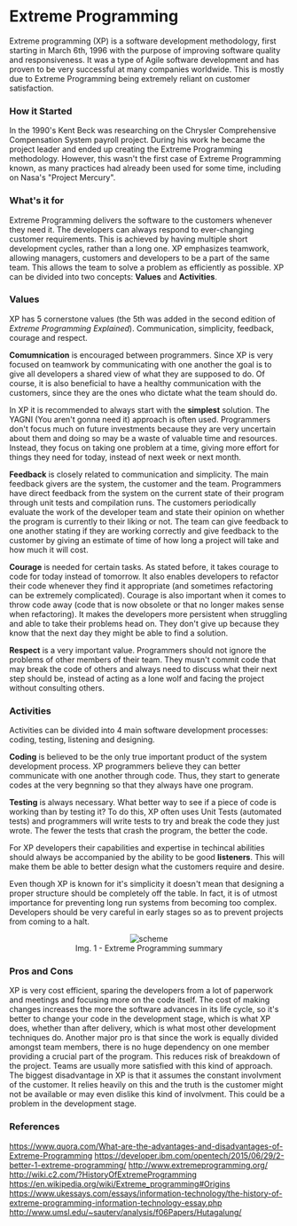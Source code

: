 # Extreme Programming

 Extreme programming (XP) is a software development methodology, first starting in March 6th, 1996 with the purpose of improving software quality and responsiveness. It was a type of Agile software development and has proven to be very successful at many companies worldwide. This is mostly due to Extreme Programming being extremely reliant on customer satisfaction.

### How it Started

  In the 1990's Kent Beck was researching on the Chrysler Comprehensive Compensation System payroll project. During his work he became the project leader and ended up creating the Extreme Programming methodology. However, this wasn't the first case of Extreme Programming known, as many practices had already been used for some time, including on Nasa's "Project Mercury". 

### What's it for
  Extreme Programming delivers the software to the customers whenever they need it. The developers can always respond to ever-changing customer requirements. This is achieved by having multiple short development cycles, rather than a long one.
  XP emphasizes teamwork, allowing managers, customers and developers to be a part of the same team. This allows the team to solve a problem as efficiently as possible. XP can be divided into two concepts: **Values** and **Activities**.
  
  ### Values
  XP has 5 cornerstone values (the 5th was added in the second edition of *Extreme Programming Explained*). Communication, simplicity, feedback, courage and respect.
  
   **Comumnication** is encouraged between programmers. Since XP is very focused on teamwork by communicating with one another the goal is to give all developers a shared view of what they are supposed to do. Of course, it is also beneficial to have a healthy communication with the customers, since they are the ones who dictate what the team should do.
   
   In XP it is recommended to always start with the **simplest** solution. The YAGNI (You aren't gonna need it) approach is often used. Programmers don't focus much on future investments because they are very uncertain about them and doing so may be a waste of valuable time and resources. Instead, they focus on taking one problem at a time, giving more effort for things they need for today, instead of next week or next month.
   
   **Feedback** is closely related to communication and simplicity. The main feedback givers are the system, the customer and the team. Programmers have direct feedback from the system on the current state of their program through unit tests and compilation runs. The customers periodically evaluate the work of the developer team and state their opinion on whether the program is currently to their liking or not. The team can give feedback to one another stating if they are working correctly and give feedback to the customer by giving an estimate of time of how long a project will take and how much it will cost.
   
   **Courage** is needed for certain tasks. As stated before, it takes courage to code for today instead of tomorrow. It also enables developers to refactor their code whenever they find it appropriate (and sometimes refactoring can be extremely complicated). Courage is also important when it comes to throw code away (code that is now obsolete or that no longer makes sense when refactoring). It makes the developers more persistent when struggling and able to take their problems head on. They don't give up because they know that the next day they might be able to find a solution.
   
   **Respect** is a very important value. Programmers should not ignore the problems of other members of their team. They  musn't commit code that may break the code of others and always need to discuss what their next step should be, instead of acting as a lone wolf and facing the project without consulting others.
  
### Activities
  Activities can be divided into 4 main software development processes: coding, testing, listening and designing. 
  
  **Coding** is believed to be the only true important product of the system development process. XP programmers believe they can better communicate with one another through code. Thus, they start to generate codes at the very begnning so that they always have one program.
  
  **Testing** is always necessary. What better way to see if a piece of code is working than by testing it? To do this, XP often uses Unit Tests (automated tests) and programmers will write tests to try and break the code they just wrote. The fewer the tests that crash the program, the better the code.
  
  For XP developers their capabilities and expertise in techincal abilities should always be accompanied by the ability to be good **listeners**. This will make them be able to better design what the customers require and desire.
  
  Even though XP is known for it's simplicity it doesn't mean that designing a proper structure should be completely off the table. In fact, it is of utmost importance for preventing long run systems from becoming too complex. Developers should be very careful in early stages so as to prevent projects from coming to a halt.
  
  <p align="center">
 <img src="https://cdn.infoq.com/statics_s2_20171017-0336-1/resource/articles/implementing-xp-methodology/en/resources/fig2.png"  alt = "scheme" />
  <br>
  Img. 1 - Extreme Programming summary
</p>  
  
  ### Pros and Cons
  XP is very cost efficient, sparing the developers from a lot of paperwork and meetings and focusing more on the code itself. The cost of making changes increases the more the software advances in its life cycle, so it's better to change your code in the development stage, which is what XP does, whether than after delivery, which is what most other development techniques do.
  Another major pro is that since the work is equally divided amongst team members, there is no huge dependency on one member providing a crucial part of the program. This reduces risk of breakdown of the project. Teams are usually more satisfied with this kind of approach.
  The biggest disadvantage in XP is that it assumes the constant involvment of the customer. It relies heavily on this and the truth is  the customer might not be available or may even dislike this kind of involvment. This could be a problem in the development stage.
   
### References
https://www.quora.com/What-are-the-advantages-and-disadvantages-of-Extreme-Programming
https://developer.ibm.com/opentech/2015/06/29/2-better-1-extreme-programming/
http://www.extremeprogramming.org/
http://wiki.c2.com/?HistoryOfExtremeProgramming
https://en.wikipedia.org/wiki/Extreme_programming#Origins
https://www.ukessays.com/essays/information-technology/the-history-of-extreme-programming-information-technology-essay.php
http://www.umsl.edu/~sauterv/analysis/f06Papers/Hutagalung/
